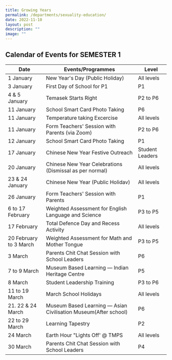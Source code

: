 ```yaml
---
title: Growing Years
permalink: /departments/sexuality-education/
date: 2022-11-10
layout: post
description: ""
image: ""
---
```



## Calendar of Events for SEMESTER 1

         


| Date | Events/Programmes | Level |
| -------- | -------- | -------- |
|1 January|New Year's Day (Public Holiday)|All levels|
|3 January|First Day of School for P1|P1|
|4 & 5 January|Temasek Starts Right|P2 to P6|
|11 January|School Smart Card Photo Taking|P6|
|11 January|Temperature taking Excercise|All levels|
|11 January|Form Teachers' Session with Parents (via Zoom)|P2 to P6|
|12 January|School Smart Card Photo Taking|P1|
|17 January|Chinese New Year Festive Outreach|Student Leaders|
|20 January|Chinese New Year Celebrations (Dismissal as per normal)|All levels|
|23 & 24 January|Chinese New Year (Public Holidav)|All levels|
|26 January|Form Teachers' Session with Parents|P1|
|6 to 17 February|Weighted Assessment for English Language and Science|P3 to P5|
|17 February|Total Defence Day and Recess Activity|All levels|
|20 February to 3 March|Weighted Assessment for Math and Mother Tongue|P3 to P5|
|3 March|Parents Chit Chat Session with School Leaders|P6|
|7 to 9 March|Museum Based Learning — Indian Heritage Centre|P5|
|8 March|Student Leadership Training|P3 to P6|
|11 to 19 March|March School Holidays|All levels|
|21. 22 & 24 March|Museum Based Learning — Asian Civilisation Museum(After school)|P6|
|22 to 29 March|Learning Tapestry|P2|
|24 March|Earth Hour "Lights Off' @ TMPS|All levels|
|30 March|Parents Chit Chat Session with School Leaders|P4|